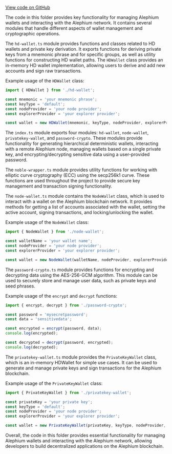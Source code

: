 [View code on GitHub](https://github.com/alephium/alephium-web3/.autodoc/docs/json/packages/web3-wallet/src)

The code in this folder provides key functionality for managing Alephium wallets and interacting with the Alephium network. It contains several modules that handle different aspects of wallet management and cryptographic operations.

The `hd-wallet.ts` module provides functions and classes related to HD wallets and private key derivation. It exports functions for deriving private keys from a mnemonic phrase and for specific groups, as well as utility functions for constructing HD wallet paths. The `HDWallet` class provides an in-memory HD wallet implementation, allowing users to derive and add new accounts and sign raw transactions.

Example usage of the `HDWallet` class:

```javascript
import { HDWallet } from './hd-wallet';

const mnemonic = 'your mnemonic phrase';
const keyType = 'default';
const nodeProvider = 'your node provider';
const explorerProvider = 'your explorer provider';

const wallet = new HDWallet(mnemonic, keyType, nodeProvider, explorerProvider);
```

The `index.ts` module exports four modules: `hd-wallet`, `node-wallet`, `privatekey-wallet`, and `password-crypto`. These modules provide functionality for generating hierarchical deterministic wallets, interacting with a remote Alephium node, managing wallets based on a single private key, and encrypting/decrypting sensitive data using a user-provided password.

The `noble-wrapper.ts` module provides utility functions for working with elliptic curve cryptography (ECC) using the secp256k1 curve. These functions are used throughout the project to provide secure key management and transaction signing functionality.

The `node-wallet.ts` module contains the `NodeWallet` class, which is used to interact with a wallet on the Alephium blockchain network. It provides methods for getting a list of accounts associated with the wallet, setting the active account, signing transactions, and locking/unlocking the wallet.

Example usage of the `NodeWallet` class:

```javascript
import { NodeWallet } from './node-wallet';

const walletName = 'your wallet name';
const nodeProvider = 'your node provider';
const explorerProvider = 'your explorer provider';

const wallet = new NodeWallet(walletName, nodeProvider, explorerProvider);
```

The `password-crypto.ts` module provides functions for encrypting and decrypting data using the AES-256-GCM algorithm. This module can be used to securely store and manage user data, such as private keys and seed phrases.

Example usage of the `encrypt` and `decrypt` functions:

```javascript
import { encrypt, decrypt } from './password-crypto';

const password = 'mysecretpassword';
const data = 'sensitivedata';

const encrypted = encrypt(password, data);
console.log(encrypted);

const decrypted = decrypt(password, encrypted);
console.log(decrypted);
```

The `privatekey-wallet.ts` module provides the `PrivateKeyWallet` class, which is an in-memory HDWallet for simple use cases. It can be used to generate and manage private keys and sign transactions for the Alephium blockchain.

Example usage of the `PrivateKeyWallet` class:

```javascript
import { PrivateKeyWallet } from './privatekey-wallet';

const privateKey = 'your private key';
const keyType = 'default';
const nodeProvider = 'your node provider';
const explorerProvider = 'your explorer provider';

const wallet = new PrivateKeyWallet(privateKey, keyType, nodeProvider, explorerProvider);
```

Overall, the code in this folder provides essential functionality for managing Alephium wallets and interacting with the Alephium network, allowing developers to build decentralized applications on the Alephium blockchain.
